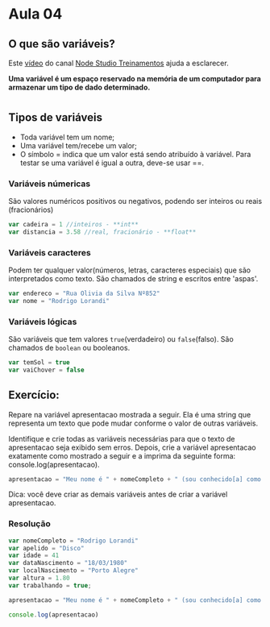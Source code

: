 # Aula 04 
## O que são variáveis?
Este [vídeo](https://www.youtube.com/watch?v=-ny7Kqm0V68) do canal [Node Studio Treinamentos](https://www.youtube.com/channel/UCZZ0NTtOgsLIT4Skr6GUpAw) ajuda a esclarecer.

**Uma variável é um espaço reservado na memória de um computador para armazenar um tipo de dado determinado.**
#
## Tipos de variáveis
 - Toda variável tem um nome;
 - Uma variável tem/recebe um valor;
 - O símbolo = indica que um valor está sendo atribuído à variável. Para testar se uma variável é igual a outra, deve-se usar ==.

 ### Variáveis númericas
 São valores numéricos positivos ou negativos, podendo ser inteiros ou reais (fracionários)
 ```javascript
 var cadeira = 1 //inteiros - **int**
 var distancia = 3.58 //real, fracionário - **float**
 ```

 ### Variáveis caracteres
 Podem ter qualquer valor(números, letras, caracteres especiais) que são interpretados como texto. São chamados de string e escritos entre 'aspas'.
 ```javascript
 var endereco = "Rua Olivia da Silva Nº852"
 var nome = "Rodrigo Lorandi" 
 ```
 ### Variáveis lógicas
 São variáveis que tem valores `true`(verdadeiro) ou `false`(falso). São chamados de `boolean` ou booleanos.
```javascript
var temSol = true
var vaiChover = false
```

## Exercício:
Repare na variável apresentacao mostrada a seguir. Ela é uma string que representa um texto que pode mudar conforme o valor de outras variáveis.

Identifique e crie todas as variáveis necessárias para que o texto de apresentacao seja exibido sem erros. Depois, crie a variável apresentacao exatamente como mostrado a seguir e a imprima da seguinte forma: console.log(apresentacao).

```javascript
apresentacao = "Meu nome é " + nomeCompleto + " (sou conhecido[a] como " + apelido + ") e tenho " + idade + " anos. Nasci no dia " + dataNascimento + ", na cidade de " + localNascimento + ". Tenho " + altura + "m de altura e atualmente estou " + (trabalhando ? "empregado" : "desempregado") + "."
```

Dica: você deve criar as demais variáveis antes de criar a variável apresentacao.
### Resolução
```javascript
var nomeCompleto = "Rodrigo Lorandi"
var apelido = "Disco"
var idade = 41
var dataNascimento = "18/03/1980"
var localNascimento = "Porto Alegre"
var altura = 1.80
var trabalhando = true;

apresentacao = "Meu nome é " + nomeCompleto + " (sou conhecido[a] como " + apelido + ") e tenho " + idade + " anos. Nasci no dia " + dataNascimento + ", na cidade de " + localNascimento + ". Tenho " + altura + "m de altura e atualmente estou " + (trabalhando ? "empregado" : "desempregado") + "."

console.log(apresentacao)
```
